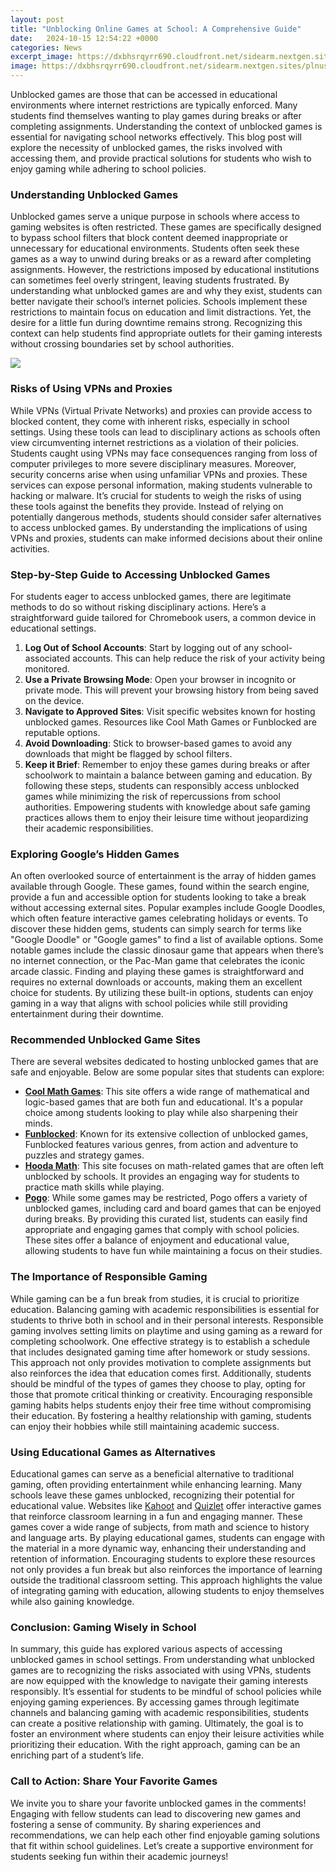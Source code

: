 ```yaml
---
layout: post
title: "Unblocking Online Games at School: A Comprehensive Guide"
date:   2024-10-15 12:54:22 +0000
categories: News
excerpt_image: https://dxbhsrqyrr690.cloudfront.net/sidearm.nextgen.sites/plnusealions.com/images/responsive_2023/default_image.png
image: https://dxbhsrqyrr690.cloudfront.net/sidearm.nextgen.sites/plnusealions.com/images/responsive_2023/default_image.png
---
```


Unblocked games are those that can be accessed in educational environments where internet restrictions are typically enforced. Many students find themselves wanting to play games during breaks or after completing assignments. Understanding the context of unblocked games is essential for navigating school networks effectively. This blog post will explore the necessity of unblocked games, the risks involved with accessing them, and provide practical solutions for students who wish to enjoy gaming while adhering to school policies.
### Understanding Unblocked Games
Unblocked games serve a unique purpose in schools where access to gaming websites is often restricted. These games are specifically designed to bypass school filters that block content deemed inappropriate or unnecessary for educational environments. Students often seek these games as a way to unwind during breaks or as a reward after completing assignments. However, the restrictions imposed by educational institutions can sometimes feel overly stringent, leaving students frustrated. 
By understanding what unblocked games are and why they exist, students can better navigate their school’s internet policies. Schools implement these restrictions to maintain focus on education and limit distractions. Yet, the desire for a little fun during downtime remains strong. Recognizing this context can help students find appropriate outlets for their gaming interests without crossing boundaries set by school authorities.

![](https://dxbhsrqyrr690.cloudfront.net/sidearm.nextgen.sites/plnusealions.com/images/responsive_2023/default_image.png)
### Risks of Using VPNs and Proxies
While VPNs (Virtual Private Networks) and proxies can provide access to blocked content, they come with inherent risks, especially in school settings. Using these tools can lead to disciplinary actions as schools often view circumventing internet restrictions as a violation of their policies. Students caught using VPNs may face consequences ranging from loss of computer privileges to more severe disciplinary measures.
Moreover, security concerns arise when using unfamiliar VPNs and proxies. These services can expose personal information, making students vulnerable to hacking or malware. It’s crucial for students to weigh the risks of using these tools against the benefits they provide. Instead of relying on potentially dangerous methods, students should consider safer alternatives to access unblocked games. By understanding the implications of using VPNs and proxies, students can make informed decisions about their online activities.
### Step-by-Step Guide to Accessing Unblocked Games
For students eager to access unblocked games, there are legitimate methods to do so without risking disciplinary actions. Here’s a straightforward guide tailored for Chromebook users, a common device in educational settings.
1. **Log Out of School Accounts**: Start by logging out of any school-associated accounts. This can help reduce the risk of your activity being monitored.
2. **Use a Private Browsing Mode**: Open your browser in incognito or private mode. This will prevent your browsing history from being saved on the device.
3. **Navigate to Approved Sites**: Visit specific websites known for hosting unblocked games. Resources like Cool Math Games or Funblocked are reputable options.
4. **Avoid Downloading**: Stick to browser-based games to avoid any downloads that might be flagged by school filters.
5. **Keep it Brief**: Remember to enjoy these games during breaks or after schoolwork to maintain a balance between gaming and education.
By following these steps, students can responsibly access unblocked games while minimizing the risk of repercussions from school authorities. Empowering students with knowledge about safe gaming practices allows them to enjoy their leisure time without jeopardizing their academic responsibilities.
### Exploring Google’s Hidden Games
An often overlooked source of entertainment is the array of hidden games available through Google. These games, found within the search engine, provide a fun and accessible option for students looking to take a break without accessing external sites. Popular examples include Google Doodles, which often feature interactive games celebrating holidays or events.
To discover these hidden gems, students can simply search for terms like "Google Doodle" or "Google games" to find a list of available options. Some notable games include the classic dinosaur game that appears when there’s no internet connection, or the Pac-Man game that celebrates the iconic arcade classic.
Finding and playing these games is straightforward and requires no external downloads or accounts, making them an excellent choice for students. By utilizing these built-in options, students can enjoy gaming in a way that aligns with school policies while still providing entertainment during their downtime.
### Recommended Unblocked Game Sites
There are several websites dedicated to hosting unblocked games that are safe and enjoyable. Below are some popular sites that students can explore:
- **[Cool Math Games](https://www.coolmathgames.com)**: This site offers a wide range of mathematical and logic-based games that are both fun and educational. It's a popular choice among students looking to play while also sharpening their minds.
- **[Funblocked](https://www.funblocked.com)**: Known for its extensive collection of unblocked games, Funblocked features various genres, from action and adventure to puzzles and strategy games.
- **[Hooda Math](https://www.hoodamath.com)**: This site focuses on math-related games that are often left unblocked by schools. It provides an engaging way for students to practice math skills while playing.
- **[Pogo](https://www.pogo.com)**: While some games may be restricted, Pogo offers a variety of unblocked games, including card and board games that can be enjoyed during breaks.
By providing this curated list, students can easily find appropriate and engaging games that comply with school policies. These sites offer a balance of enjoyment and educational value, allowing students to have fun while maintaining a focus on their studies.
### The Importance of Responsible Gaming
While gaming can be a fun break from studies, it is crucial to prioritize education. Balancing gaming with academic responsibilities is essential for students to thrive both in school and in their personal interests. Responsible gaming involves setting limits on playtime and using gaming as a reward for completing schoolwork.
One effective strategy is to establish a schedule that includes designated gaming time after homework or study sessions. This approach not only provides motivation to complete assignments but also reinforces the idea that education comes first. Additionally, students should be mindful of the types of games they choose to play, opting for those that promote critical thinking or creativity.
Encouraging responsible gaming habits helps students enjoy their free time without compromising their education. By fostering a healthy relationship with gaming, students can enjoy their hobbies while still maintaining academic success.
### Using Educational Games as Alternatives
Educational games can serve as a beneficial alternative to traditional gaming, often providing entertainment while enhancing learning. Many schools leave these games unblocked, recognizing their potential for educational value. Websites like [Kahoot](https://fr.edu.vn/en/Kahoot!) and [Quizlet](https://quizlet.com) offer interactive games that reinforce classroom learning in a fun and engaging manner.
These games cover a wide range of subjects, from math and science to history and language arts. By playing educational games, students can engage with the material in a more dynamic way, enhancing their understanding and retention of information. 
Encouraging students to explore these resources not only provides a fun break but also reinforces the importance of learning outside the traditional classroom setting. This approach highlights the value of integrating gaming with education, allowing students to enjoy themselves while also gaining knowledge.
### Conclusion: Gaming Wisely in School
In summary, this guide has explored various aspects of accessing unblocked games in school settings. From understanding what unblocked games are to recognizing the risks associated with using VPNs, students are now equipped with the knowledge to navigate their gaming interests responsibly. 
It’s essential for students to be mindful of school policies while enjoying gaming experiences. By accessing games through legitimate channels and balancing gaming with academic responsibilities, students can create a positive relationship with gaming. 
Ultimately, the goal is to foster an environment where students can enjoy their leisure activities while prioritizing their education. With the right approach, gaming can be an enriching part of a student’s life.
### Call to Action: Share Your Favorite Games
We invite you to share your favorite unblocked games in the comments! Engaging with fellow students can lead to discovering new games and fostering a sense of community. By sharing experiences and recommendations, we can help each other find enjoyable gaming solutions that fit within school guidelines. Let’s create a supportive environment for students seeking fun within their academic journeys!